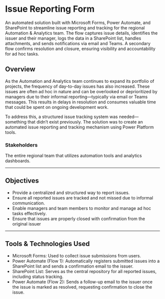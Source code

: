 # Issue Reporting Form
An automated solution built with Microsoft Forms, Power Automate, and SharePoint to streamline issue reporting and tracking for the regional Automation & Analytics team. 
The flow captures issue details, identifies the issuer and their manager, logs the data in a SharePoint list, handles attachments, and sends notifications via email and Teams. 
A secondary flow confirms resolution and closure, ensuring visibility and accountability for ad hoc tasks.


## Overview
As the Automation and Analytics team continues to expand its portfolio of projects, the frequency of day-to-day issues has also increased. These issues are often ad hoc in nature and can be overlooked or deprioritized by managers due to their informal reporting—typically via email or Teams messages. This results in delays in resolution and consumes valuable time that could be spent on ongoing development work.

To address this, a structured issue tracking system was needed—something that didn’t exist previously. The solution was to create an automated issue reporting and tracking mechanism using Power Platform tools.

### Stakeholders
The entire regional team that utilizes automation tools and analytics dashboards.

---

## Objectives
- Provide a centralized and structured way to report issues.
- Ensure all reported issues are tracked and not missed due to informal communication.
- Enable managers and team members to monitor and manage ad hoc tasks effectively.
- Ensure that issues are properly closed with confirmation from the original issuer

---

## Tools & Technologies Used

- Microsoft Forms: Used to collect issue submissions from users.
- Power Automate (Flow 1): Automatically registers submitted issues into a SharePoint list and sends a confirmation email to the issuer.
- SharePoint List: Serves as the central repository for all reported issues, including status tracking.
- Power Automate (Flow 2): Sends a follow-up email to the issuer once the issue is marked as resolved, requesting confirmation to close the issue.

